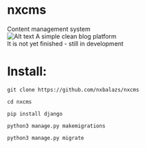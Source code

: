 # nxcms
Content management system <br>
![Alt text](https://raw.githubusercontent.com/nxbalazs/nxbalazs.github.io/main/Screenshot%202023-04-26%20at%2023.59.56.png "Screenshot")
A simple clean blog platform<br>
It is not yet finished - still in development
# Install:
```
git clone https://github.com/nxbalazs/nxcms
```
```
cd nxcms
```
```
pip install django
```
```
python3 manage.py makemigrations
```
```
python3 manage.py migrate
```

